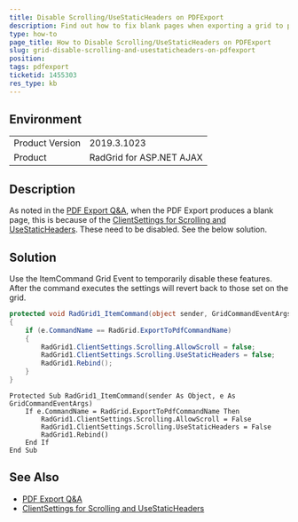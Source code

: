 ```yaml
---
title: Disable Scrolling/UseStaticHeaders on PDFExport
description: Find out how to fix blank pages when exporting a grid to pdf.
type: how-to
page_title: How to Disable Scrolling/UseStaticHeaders on PDFExport
slug: grid-disable-scrolling-and-usestaticheaders-on-pdfexport
position: 
tags: pdfexport
ticketid: 1455303
res_type: kb
---
```


## Environment

<table>
	<tbody>
		<tr>
			<td>Product Version</td>
			<td>2019.3.1023</td>
		</tr>
		<tr>
			<td>Product</td>
			<td>RadGrid for ASP.NET AJAX</td>
		</tr>
	</tbody>
</table>


## Description

As noted in the [PDF Export Q&A](https://docs.telerik.com/devtools/aspnet-ajax/controls/grid/functionality/exporting/export-formats/pdf-export#pdf-export-q--a), when the PDF Export produces a blank page, this is because of the [ClientSettings for Scrolling and UseStaticHeaders](https://docs.telerik.com/devtools/aspnet-ajax/controls/grid/functionality/scrolling/scroll-with-static-headers). These need to be disabled. See the below solution.

## Solution

Use the ItemCommand Grid Event to temporarily disable these features. After the command executes the settings will revert back to those set on the grid.


````C#
protected void RadGrid1_ItemCommand(object sender, GridCommandEventArgs e)
{
    if (e.CommandName == RadGrid.ExportToPdfCommandName)
    {
        RadGrid1.ClientSettings.Scrolling.AllowScroll = false;
        RadGrid1.ClientSettings.Scrolling.UseStaticHeaders = false;
        RadGrid1.Rebind();
    }
}
````
````VB
Protected Sub RadGrid1_ItemCommand(sender As Object, e As GridCommandEventArgs)
    If e.CommandName = RadGrid.ExportToPdfCommandName Then
        RadGrid1.ClientSettings.Scrolling.AllowScroll = False
        RadGrid1.ClientSettings.Scrolling.UseStaticHeaders = False
        RadGrid1.Rebind()
    End If
End Sub
````


## See Also

*    [PDF Export Q&A](https://docs.telerik.com/devtools/aspnet-ajax/controls/grid/functionality/exporting/export-formats/pdf-export#pdf-export-q--a)
*    [ClientSettings for Scrolling and UseStaticHeaders](https://docs.telerik.com/devtools/aspnet-ajax/controls/grid/functionality/scrolling/scroll-with-static-headers)
